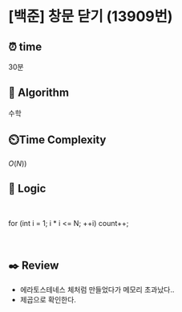# [백준] 창문 닫기 (13909번)

## ⏰  **time**

30분

## :pushpin: **Algorithm**

수학

## ⏲️**Time Complexity**

$O(N))$

## :round_pushpin: **Logic**
<br/>

for (int i = 1; i * i <= N; ++i)
	count++;

<br/>
   

## :black_nib: **Review**
- 에라토스테네스 체처럼 만들었다가 메모리 초과났다..
- 제곱으로 확인한다.
